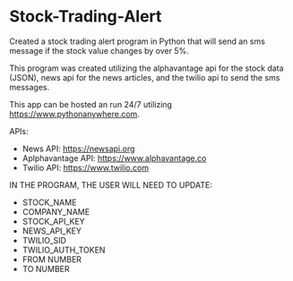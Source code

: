 # Stock-Trading-Alert
Created a stock trading alert program in Python that will send an sms message if the stock value changes by over 5%.

This program was created utilizing the alphavantage api for the stock data (JSON), news api for the news articles, and the twilio api to send the sms messages. 

This app can be hosted an run 24/7 utilizing https://www.pythonanywhere.com.

APIs: 
- News API: https://newsapi.org
- Aplphavantage API: https://www.alphavantage.co
- Twilio API: https://www.twilio.com

IN THE PROGRAM, THE USER WILL NEED TO UPDATE:
- STOCK_NAME
- COMPANY_NAME
- STOCK_API_KEY
- NEWS_API_KEY
- TWILIO_SID
- TWILIO_AUTH_TOKEN
- FROM NUMBER
- TO NUMBER
